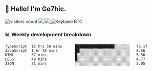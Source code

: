 ## 👋 Hello! I'm Go7hic.

 ![visitors count](https://visitors-by-url-pls-dont-use-this-in-your-repo.vercel.app/Go7hic-github-readme)
 <a href="https://twitter.com/Go7hic">
    <img src="https://img.shields.io/badge/-@Go7hic-1ca0f1?style=flat-square&labelColor=1ca0f1&logo=twitter&logoColor=white&link=https://twitter.com/Go7hic">
   <a/>
   <a href="mailto:gtfx0209@gmail.com">
    <img src="https://img.shields.io/badge/-gtfx0209@gmail.com-c14438?style=flat-square&logo=Gmail&logoColor=white&link=mailto:gtfx0209@gmail.com">
   <a/>
    ![Keybase BTC](https://img.shields.io/keybase/btc/Go7hic)
 <!--
🔭 I’m currently working
🌱 I’m currently learning
💬 Ask me about 
📫 How to reach me: 
⚡ Fun fact: 
-->
 <!--
![My Github Stats](https://github-readme-stats.vercel.app/api?username=Go7hic&show_icons=true&count_private=true)

-->

### 📊 Weekly development breakdown
<!--START_SECTION:waka-->
```text
TypeScript  12 hrs 56 mins      ██████████████████░░░░░░░   75.17 
JavaScript  1 hr 28 mins        ██░░░░░░░░░░░░░░░░░░░░░░░   8.56 
HTML        57 mins             █░░░░░░░░░░░░░░░░░░░░░░░░   5.56 
LESS        49 mins             █░░░░░░░░░░░░░░░░░░░░░░░░   4.77 
JSON        21 mins             ░░░░░░░░░░░░░░░░░░░░░░░░░   2.05
```
<!--END_SECTION:waka-->

